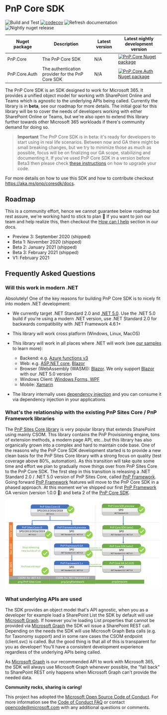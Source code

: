 # PnP Core SDK

![Build and Test](https://github.com/pnp/pnpcore/workflows/Build%20and%20Test/badge.svg?branch=dev) [![codecov](https://codecov.io/gh/jansenbe/pnpcore/branch/dev/graph/badge.svg?token=FL0EY8DRPQ)](https://codecov.io/gh/jansenbe/pnpcore) ![Refresh documentation](https://github.com/pnp/pnpcore/workflows/Refresh%20documentation/badge.svg?branch=dev) ![Nightly nuget release](https://github.com/pnp/pnpcore/workflows/Nightly%20nuget%20release/badge.svg?branch=dev)

Nuget package | Description | Latest version | Latest nightly development version
--------------|-------------|----------------|------------------------------------
PnP.Core | The PnP Core SDK | N/A | [![PnP.Core Nuget package](https://img.shields.io/nuget/vpre/PnP.Core.svg)](https://www.nuget.org/packages/PnP.Core/)
PnP.Core.Auth | The authentication provider for the PnP Core SDK | N/A | [![PnP.Core.Auth Nuget package](https://img.shields.io/nuget/vpre/PnP.Core.Auth.svg)](https://www.nuget.org/packages/PnP.Core.Auth/)

The PnP Core SDK is an SDK designed to work for Microsoft 365. It provides a unified object model for working with SharePoint Online and Teams which is agnostic to the underlying APIs being called. Currently the library is in **beta**, see our roadmap for more details. The initial goal for this library will be to cover the needs of developers working with either SharePoint Online or Teams, but we're also open to extend this library further towards other Microsoft 365 workloads if there's community demand for doing so.

> **Important**
> The PnP Core SDK is in beta: it's ready for developers to start using in real life scenarios. Between now and GA there might be small breaking changes, but we try to minimize those as much as possible, focus will be on finalizing our GA scope, stabilizing and documenting it. If you've used PnP Core SDK in a version before Beta3 then please check [these instructions](https://pnp.github.io/pnpcore/using-the-sdk/upgrade-to-beta3.html) on how to upgrade your code.

For more details on how to use this SDK and how to contribute checkout https://aka.ms/pnp/coresdk/docs.

## Roadmap

This is a community effort, hence we cannot guarantee below roadmap but rest assure, we're working hard to stick to plan 🚀 If you want to join our team and help realize this, then checkout the [How can I help](https://pnp.github.io/pnpcore/#how-can-you-help) section in our docs.

- Preview 3: September 2020 (shipped)
- Beta 1: November 2020 (shipped)
- Beta 2: January 2021 (shipped)
- Beta 3: February 2021 (shipped)
- V1: February 2021

## Frequently Asked Questions

### Will this work in modern .NET

Absolutely! One of the key reasons for building PnP Core SDK is to nicely fit into modern .NET development:

- We currently target .NET Standard 2.0 and [.NET 5.0](https://devblogs.microsoft.com/dotnet/announcing-net-5-0/). Use the .NET 5.0 build if you're using a modern .NET version, use .NET Standard 2.0 for backwards compatibility with .NET Framework 4.6.1+
- This library will work cross platform (Windows, Linux, MacOS)
- This library will work in all places where .NET will work (see [our samples](src/samples) to learn more):
  - Backend: e.g. [Azure functions v3](https://docs.microsoft.com/en-us/azure/azure-functions/functions-dotnet-class-library)
  - Web: e.g. [ASP.NET core](https://docs.microsoft.com/en-us/aspnet/core/?view=aspnetcore-3.1), [Blazor](https://dotnet.microsoft.com/apps/aspnet/web-apps/blazor)
  - Browser (WebAssembly (WASM)): [Blazor](https://dotnet.microsoft.com/apps/aspnet/web-apps/blazor). We only support [Blazor](https://dotnet.microsoft.com/apps/aspnet/web-apps/blazor) with our .NET 5.0 version
  - Windows Client: [Windows Forms, WPF](https://docs.microsoft.com/en-us/dotnet/desktop/?view=netdesktop-5.0)
  - Mobile: [Xamarin](https://dotnet.microsoft.com/apps/xamarin)
  
- The library internally uses [dependency injection](https://docs.microsoft.com/en-us/aspnet/core/fundamentals/dependency-injection?view=aspnetcore-3.1) and you can consume it via dependency injection in your applications

### What's the relationship with the existing PnP Sites Core / PnP Framework libraries

The [PnP Sites Core library](https://github.com/PnP/PnP-Sites-Core) is very popular library that extends SharePoint using mainly CSOM. This library contains the PnP Provisioning engine, tons of extension methods, a modern page API, etc...but this library has also organically grown into a complex and hard to maintain code base. One of the reasons why the PnP Core SDK development started is to provide a new clean basis for the PnP Sites Core library with a strong focus on quality (test coverage above 80%, automation). As this transition will take quite some time and effort we plan to gradually move things over from PnP Sites Core to the PnP Core SDK. The first step in this transition is releasing a .NET Standard 2.0 / .NET 5.0 version of PnP Sites Core, called [PnP Framework](https://github.com/pnp/pnpframework). Going forward [PnP Framework](https://github.com/pnp/pnpframework) features will move to the PnP Core SDK in a phased approach. At this moment we've shipped our first [PnP Framework](https://github.com/pnp/pnpframework) GA version (version 1.0.0 🎉) and beta 2 of the [PnP Core SDK](https://github.com/pnp/pnpcore).

![PnP dotnet roadmap](PnP%20dotnet%20Roadmap%20-%20January%20status2.png)

### What underlying APIs are used

The SDK provides an object model that's API agnostic, when you as a developer for example load a SharePoint List the SDK by default will use [Microsoft Graph](https://docs.microsoft.com/en-us/graph/). If however you're loading List properties that cannot be provided via [Microsoft Graph](https://docs.microsoft.com/en-us/graph/) the SDK wil issue a SharePoint REST call. Depending on the needs the SDK will use Microsoft Graph Beta calls (e.g. for Taxonomy support) and in some rare cases the CSOM endpoint (client.svc) is called. But the good thing is that all of this is transparent for you as developer! You'll have a consistent development experience regardless of the underlying APIs being called.

As [Microsoft Graph](https://docs.microsoft.com/en-us/graph/) is our recommended API to work with Microsoft 365, the SDK will always use Microsoft Graph whenever possible, the "fall back" to SharePoint REST only happens when Microsoft Graph can't provide the needed data.

**Community rocks, sharing is caring!**

This project has adopted the [Microsoft Open Source Code of Conduct](https://opensource.microsoft.com/codeofconduct/). For more information see the [Code of Conduct FAQ](https://opensource.microsoft.com/codeofconduct/faq/) or contact [opencode@microsoft.com](mailto:opencode@microsoft.com) with any additional questions or comments.
